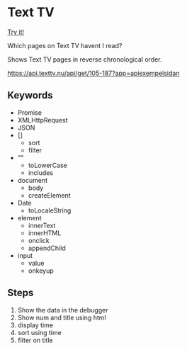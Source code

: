 # Text TV

[Try it!](https://christernilsson.github.io/Lab/2019/053-texttv/index.html)

Which pages on Text TV havent I read?

Shows Text TV pages in reverse chronological order.

https://api.texttv.nu/api/get/105-187?app=apiexempelsidan

## Keywords

* Promise
* XMLHttpRequest
* JSON
* []
	* sort
	* filter
* ""
	* toLowerCase
	* includes
* document
	* body
	* createElement
* Date
	* toLocaleString
* element
	* innerText
	* innerHTML
	* onclick
	* appendChild
* input
	* value
	* onkeyup

## Steps

1. Show the data in the debugger
1. Show num and title using html
1. display time
1. sort using time
1. filter on title

